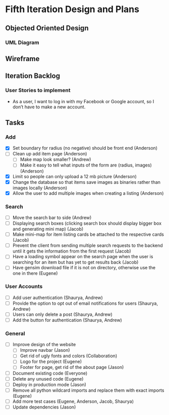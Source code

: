 # Fifth Iteration Design and Plans

## Objected Oriented Design

### UML Diagram

## Wireframe

## Iteration Backlog

### User Stories to implement

* As a user, I want to log in with my Facebook or Google account, so I don’t have to make a new account.

## Tasks

### Add

* [X] Set boundary for radius (no negative) should be front end (Anderson)
* [ ] Clean up add item page (Anderson)
  * [ ] Make map look smaller? (Andrew)
  * [ ] Make it easy to tell what inputs of the form are (radius, images) (Anderson)
* [X] Limit so people can only upload a 12 mb picture (Anderson)
* [X] Change the database so that items save images as binaries rather than images locally (Anderson)
* [X] Allow the user to add multiple images when creating a listing (Anderson)

### Search

* [ ] Move the search bar to side (Andrew)
* [ ] Displaying search boxes (clicking search box should display bigger box and generating mini map) (Jacob)
* [ ] Make mini-map for item listing cards be attached to the respective cards (Jacob)
* [ ] Prevent the client from sending multiple search requests to the backend until it gets the information from the first request (Jacob)
* [ ] Have a loading symbol appear on the search page when the user is searching for an item but has yet to get results back (Jacob)
* [ ] Have gensim download file if it is not on directory, otherwise use the one in there (Eugene)

### User Accounts

* [ ] Add user authentication (Shaurya, Andrew)
* [ ] Provide the option to opt out of email notifications for users (Shaurya, Andrew)
* [ ] Users can only delete a post (Shaurya, Andrew)
* [ ] Add the button for authentication (Shaurya, Andrew)

### General

* [ ] Improve design of the website
  * [ ] Improve navbar (Jason)
  * [ ] Get rid of ugly fonts and colors (Collaboration)
  * [ ] Logo for the project (Eugene)
  * [ ] Footer for page, get rid of the about page (Jason)
* [ ] Document existing code (Everyone)
* [ ] Delete any unused code (Eugene)
* [ ] Deploy in production mode (Jason)
* [ ] Remove all python wildcard imports and replace them with exact imports (Eugene)
* [ ] Add more test cases (Eugene, Anderson, Jacob, Shaurya)
* [ ] Update dependencies (Jason)
